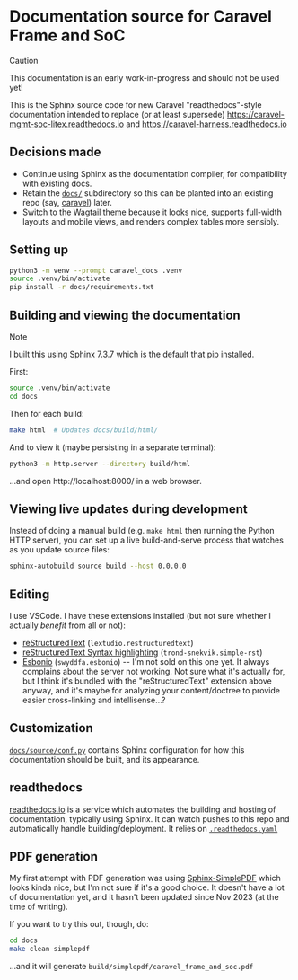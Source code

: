 # Documentation source for Caravel Frame and SoC

> [!CAUTION]
> This documentation is an early work-in-progress and should not be used yet!

This is the Sphinx source code for new Caravel "readthedocs"-style documentation intended to replace (or at least supersede) https://caravel-mgmt-soc-litex.readthedocs.io and https://caravel-harness.readthedocs.io

## Decisions made

*   Continue using Sphinx as the documentation compiler, for compatibility with existing docs.
*   Retain the [`docs/`](./docs/) subdirectory so this can be planted into an existing repo (say, [caravel]) later.
*   Switch to the [Wagtail theme](https://sphinx-wagtail-theme.readthedocs.io/) because it looks nice, supports full-width layouts and mobile views, and renders complex tables more sensibly.


## Setting up

```bash
python3 -m venv --prompt caravel_docs .venv
source .venv/bin/activate
pip install -r docs/requirements.txt
```


## Building and viewing the documentation

> [!NOTE]
> I built this using Sphinx 7.3.7 which is the default that pip installed.

First:

```bash
source .venv/bin/activate
cd docs
```

Then for each build:

```bash
make html  # Updates docs/build/html/
```

And to view it (maybe persisting in a separate terminal):

```bash
python3 -m http.server --directory build/html
```

...and open http://localhost:8000/ in a web browser.


## Viewing live updates during development

Instead of doing a manual build (e.g. `make html` then running the Python HTTP server), you can set up a live build-and-serve process that watches as you update source files:

```bash
sphinx-autobuild source build --host 0.0.0.0
```


## Editing

I use VSCode. I have these extensions installed (but not sure whether I actually *benefit* from all or not):
*   [reStructuredText][rst] (`lextudio.restructuredtext`)
*   [reStructuredText Syntax highlighting][rstsh] (`trond-snekvik.simple-rst`)
*   [Esbonio][esbonio] (`swyddfa.esbonio`) -- I'm not sold on this one yet. It always complains about the server not working. Not sure what it's actually for, but I think it's bundled with the "reStructuredText" extension above anyway, and it's maybe for analyzing your content/doctree to provide easier cross-linking and intellisense...?


## Customization

[`docs/source/conf.py`](./docs/source/conf.py) contains Sphinx configuration for how this documentation should be built, and its appearance.


## readthedocs

[readthedocs.io](https://readthedocs.io) is a service which automates the building and hosting of documentation, typically using Sphinx. It can watch pushes to this repo and automatically handle building/deployment. It relies on [`.readthedocs.yaml`](./.readthedocs.yaml)


## PDF generation

My first attempt with PDF generation was using [Sphinx-SimplePDF](https://sphinx-simplepdf.readthedocs.io/en/latest/index.html) which looks kinda nice, but I'm not sure if it's a good choice. It doesn't have a lot of documentation yet, and it hasn't been updated since Nov 2023 (at the time of writing).

If you want to try this out, though, do:

```bash
cd docs
make clean simplepdf
```

...and it will generate `build/simplepdf/caravel_frame_and_soc.pdf`



[caravel]: https://github.com/efabless/caravel
[rst]: https://marketplace.visualstudio.com/items?itemName=lextudio.restructuredtext
[rstsh]: https://marketplace.visualstudio.com/items?itemName=trond-snekvik.simple-rst
[esbonio]: https://marketplace.visualstudio.com/items?itemName=swyddfa.esbonio
